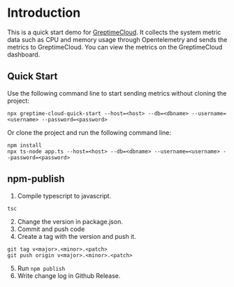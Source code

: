 # Introduction

This is a quick start demo for [GreptimeCloud](https://greptime.cloud/). It collects the system metric data such as CPU and memory usage through Opentelemetry and sends the metrics to GreptimeCloud. You can view the metrics on the GreptimeCloud dashboard.

## Quick Start

Use the following command line to start sending metrics without cloning the project:

```shell
npx greptime-cloud-quick-start --host=<host> --db=<dbname> --username=<username> --password=<password>
```

Or clone the project and run the following command line:

```shell
npm install
npx ts-node app.ts --host=<host> --db=<dbname> --username=<username> --password=<password>
```

## npm-publish
1. Compile typescript to javascript.
```shell
tsc
```
2. Change the version in package.json.
3. Commit and push code
4. Create a tag with the version and push it.

```shell
git tag v<major>.<minor>.<patch>
git push origin v<major>.<minor>.<patch>
```

5. Run `npm publish`
6. Write change log in Github Release.
